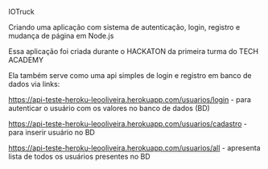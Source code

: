 IOTruck

Criando uma aplicação com sistema de autenticação, login, registro e mudança de página em Node.js

Essa aplicação foi criada durante o HACKATON da primeira turma do TECH ACADEMY

Ela também serve como uma api simples de login e registro em banco de dados via links:

https://api-teste-heroku-leooliveira.herokuapp.com/usuarios/login - para autenticar o usuário com os valores no banco de dados (BD)

https://api-teste-heroku-leooliveira.herokuapp.com/usuarios/cadastro - para inserir usuário no BD

https://api-teste-heroku-leooliveira.herokuapp.com/usuarios/all - apresenta lista de todos os usuários presentes no BD
